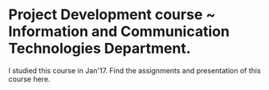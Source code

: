 # Project Development course ~ Information and Communication Technologies Department.

I studied this course in Jan'17. Find the assignments and presentation of this course here.
